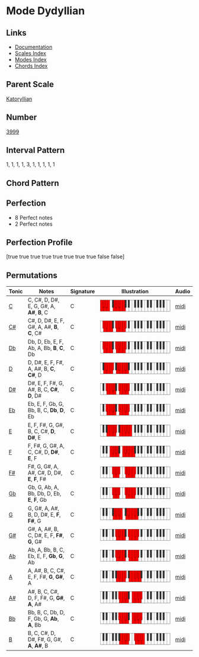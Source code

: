 # Mode Dydyllian

## Links

- [Documentation](README.md)
- [Scales Index](Scales.md)
- [Modes Index](Modes.md)
- [Chords Index](Chords.md)

## Parent Scale

[Katoryllian](ScaleKatoryllian.md)

## Number

[3999](https://ianring.com/musictheory/scales/3999)

## Interval Pattern

1, 1, 1, 1, 3, 1, 1, 1, 1, 1

## Chord Pattern



## Perfection

- 8 Perfect notes
- 2 Perfect notes

## Perfection Profile

[true true true true true true true true false false]

## Permutations

| Tonic | Notes | Signature | Illustration | Audio |
|-------|-------|-----------|--------------|-------|
| [C](ModeCNaturalDydyllian.md) | C, C#, D, D#, E, G, G#, A, **A#**, **B**, C | C | ![CNaturalDydyllian](ModeCNaturalDydyllian.png) | [midi](https://github.com/edipermadi/music/blob/main/docs/ModeCNaturalDydyllian.mid?raw=true) |
| [C#](ModeCSharpDydyllian.md) | C#, D, D#, E, F, G#, A, A#, **B**, **C**, C# | C | ![CSharpDydyllian](ModeCSharpDydyllian.png) | [midi](https://github.com/edipermadi/music/blob/main/docs/ModeCSharpDydyllian.mid?raw=true) |
| [Db](ModeDFlatDydyllian.md) | Db, D, Eb, E, F, Ab, A, Bb, **B**, **C**, Db | C | ![DFlatDydyllian](ModeDFlatDydyllian.png) | [midi](https://github.com/edipermadi/music/blob/main/docs/ModeDFlatDydyllian.mid?raw=true) |
| [D](ModeDNaturalDydyllian.md) | D, D#, E, F, F#, A, A#, B, **C**, **C#**, D | C | ![DNaturalDydyllian](ModeDNaturalDydyllian.png) | [midi](https://github.com/edipermadi/music/blob/main/docs/ModeDNaturalDydyllian.mid?raw=true) |
| [D#](ModeDSharpDydyllian.md) | D#, E, F, F#, G, A#, B, C, **C#**, **D**, D# | C | ![DSharpDydyllian](ModeDSharpDydyllian.png) | [midi](https://github.com/edipermadi/music/blob/main/docs/ModeDSharpDydyllian.mid?raw=true) |
| [Eb](ModeEFlatDydyllian.md) | Eb, E, F, Gb, G, Bb, B, C, **Db**, **D**, Eb | C | ![EFlatDydyllian](ModeEFlatDydyllian.png) | [midi](https://github.com/edipermadi/music/blob/main/docs/ModeEFlatDydyllian.mid?raw=true) |
| [E](ModeENaturalDydyllian.md) | E, F, F#, G, G#, B, C, C#, **D**, **D#**, E | C | ![ENaturalDydyllian](ModeENaturalDydyllian.png) | [midi](https://github.com/edipermadi/music/blob/main/docs/ModeENaturalDydyllian.mid?raw=true) |
| [F](ModeFNaturalDydyllian.md) | F, F#, G, G#, A, C, C#, D, **D#**, **E**, F | C | ![FNaturalDydyllian](ModeFNaturalDydyllian.png) | [midi](https://github.com/edipermadi/music/blob/main/docs/ModeFNaturalDydyllian.mid?raw=true) |
| [F#](ModeFSharpDydyllian.md) | F#, G, G#, A, A#, C#, D, D#, **E**, **F**, F# | C | ![FSharpDydyllian](ModeFSharpDydyllian.png) | [midi](https://github.com/edipermadi/music/blob/main/docs/ModeFSharpDydyllian.mid?raw=true) |
| [Gb](ModeGFlatDydyllian.md) | Gb, G, Ab, A, Bb, Db, D, Eb, **E**, **F**, Gb | C | ![GFlatDydyllian](ModeGFlatDydyllian.png) | [midi](https://github.com/edipermadi/music/blob/main/docs/ModeGFlatDydyllian.mid?raw=true) |
| [G](ModeGNaturalDydyllian.md) | G, G#, A, A#, B, D, D#, E, **F**, **F#**, G | C | ![GNaturalDydyllian](ModeGNaturalDydyllian.png) | [midi](https://github.com/edipermadi/music/blob/main/docs/ModeGNaturalDydyllian.mid?raw=true) |
| [G#](ModeGSharpDydyllian.md) | G#, A, A#, B, C, D#, E, F, **F#**, **G**, G# | C | ![GSharpDydyllian](ModeGSharpDydyllian.png) | [midi](https://github.com/edipermadi/music/blob/main/docs/ModeGSharpDydyllian.mid?raw=true) |
| [Ab](ModeAFlatDydyllian.md) | Ab, A, Bb, B, C, Eb, E, F, **Gb**, **G**, Ab | C | ![AFlatDydyllian](ModeAFlatDydyllian.png) | [midi](https://github.com/edipermadi/music/blob/main/docs/ModeAFlatDydyllian.mid?raw=true) |
| [A](ModeANaturalDydyllian.md) | A, A#, B, C, C#, E, F, F#, **G**, **G#**, A | C | ![ANaturalDydyllian](ModeANaturalDydyllian.png) | [midi](https://github.com/edipermadi/music/blob/main/docs/ModeANaturalDydyllian.mid?raw=true) |
| [A#](ModeASharpDydyllian.md) | A#, B, C, C#, D, F, F#, G, **G#**, **A**, A# | C | ![ASharpDydyllian](ModeASharpDydyllian.png) | [midi](https://github.com/edipermadi/music/blob/main/docs/ModeASharpDydyllian.mid?raw=true) |
| [Bb](ModeBFlatDydyllian.md) | Bb, B, C, Db, D, F, Gb, G, **Ab**, **A**, Bb | C | ![BFlatDydyllian](ModeBFlatDydyllian.png) | [midi](https://github.com/edipermadi/music/blob/main/docs/ModeBFlatDydyllian.mid?raw=true) |
| [B](ModeBNaturalDydyllian.md) | B, C, C#, D, D#, F#, G, G#, **A**, **A#**, B | C | ![BNaturalDydyllian](ModeBNaturalDydyllian.png) | [midi](https://github.com/edipermadi/music/blob/main/docs/ModeBNaturalDydyllian.mid?raw=true) |
